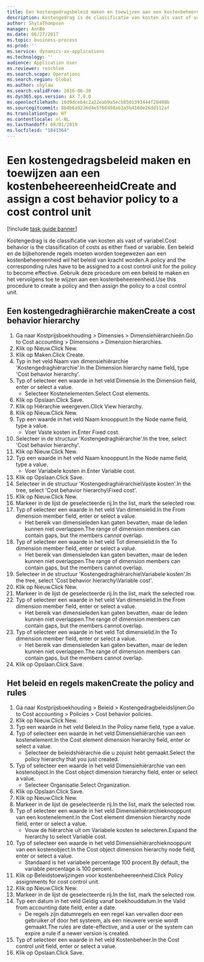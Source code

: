 ```yaml
---
title: Een kostengedragsbeleid maken en toewijzen aan een kostenbeheereenheid
description: Kostengedrag is de classificatie van kosten als vast of variabel.
author: ShylaThompson
manager: AnnBe
ms.date: 06/27/2017
ms.topic: business-process
ms.prod: ''
ms.service: dynamics-ax-applications
ms.technology: ''
audience: Application User
ms.reviewer: roschlom
ms.search.scope: Operations
ms.search.region: Global
ms.author: shylaw
ms.search.validFrom: 2016-06-30
ms.dyn365.ops.version: AX 7.0.0
ms.openlocfilehash: 16d9dceb4c2a22eab9a5ecb8501393444f20498b
ms.sourcegitcommit: 8b4b6a9226d4e5f66498ab2a5b4160e26dd112af
ms.translationtype: HT
ms.contentlocale: nl-NL
ms.lasthandoff: 08/01/2019
ms.locfileid: "1841364"
---
```

# <a name="create-and-assign-a-cost-behavior-policy-to-a-cost-control-unit"></a><span data-ttu-id="9acc8-103">Een kostengedragsbeleid maken en toewijzen aan een kostenbeheereenheid</span><span class="sxs-lookup"><span data-stu-id="9acc8-103">Create and assign a cost behavior policy to a cost control unit</span></span>

[!include [task guide banner](../../includes/task-guide-banner.md)]

<span data-ttu-id="9acc8-104">Kostengedrag is de classificatie van kosten als vast of variabel.</span><span class="sxs-lookup"><span data-stu-id="9acc8-104">Cost behavior is the classification of costs as either fixed or variable.</span></span> <span data-ttu-id="9acc8-105">Een beleid en de bijbehorende regels moeten worden toegewezen aan een kostenbeheereenheid wil het beleid van kracht worden.</span><span class="sxs-lookup"><span data-stu-id="9acc8-105">A policy and the corresponding rules have to be assigned to a cost control unit for the policy to become effective.</span></span> <span data-ttu-id="9acc8-106">Gebruik deze procedure om een beleid te maken en het vervolgens toe te wijzen aan een kostenbeheereenheid.</span><span class="sxs-lookup"><span data-stu-id="9acc8-106">Use this procedure to create a policy and then assign the policy to a cost control unit.</span></span>


## <a name="create-a-cost-behavior-hierarchy"></a><span data-ttu-id="9acc8-107">Een kostengedraghiërarchie maken</span><span class="sxs-lookup"><span data-stu-id="9acc8-107">Create a cost behavior hierarchy</span></span>
1. <span data-ttu-id="9acc8-108">Ga naar Kostprijsboekhouding > Dimensies > Dimensiehiërarchieën.</span><span class="sxs-lookup"><span data-stu-id="9acc8-108">Go to Cost accounting > Dimensions > Dimension hierarchies.</span></span>
2. <span data-ttu-id="9acc8-109">Klik op Nieuw.</span><span class="sxs-lookup"><span data-stu-id="9acc8-109">Click New.</span></span>
3. <span data-ttu-id="9acc8-110">Klik op Maken.</span><span class="sxs-lookup"><span data-stu-id="9acc8-110">Click Create.</span></span>
4. <span data-ttu-id="9acc8-111">Typ in het veld Naam van dimensiehiërarchie 'Kostengedraghiërarchie'.</span><span class="sxs-lookup"><span data-stu-id="9acc8-111">In the Dimension hierarchy name field, type 'Cost behavior hierarchy'.</span></span>
5. <span data-ttu-id="9acc8-112">Typ of selecteer een waarde in het veld Dimensie.</span><span class="sxs-lookup"><span data-stu-id="9acc8-112">In the Dimension field, enter or select a value.</span></span>
    * <span data-ttu-id="9acc8-113">Selecteer Kostenelementen.</span><span class="sxs-lookup"><span data-stu-id="9acc8-113">Select Cost elements.</span></span>  
6. <span data-ttu-id="9acc8-114">Klik op Opslaan.</span><span class="sxs-lookup"><span data-stu-id="9acc8-114">Click Save.</span></span>
7. <span data-ttu-id="9acc8-115">Klik op Hiërarchie weergeven.</span><span class="sxs-lookup"><span data-stu-id="9acc8-115">Click View hierarchy.</span></span>
8. <span data-ttu-id="9acc8-116">Klik op Nieuw.</span><span class="sxs-lookup"><span data-stu-id="9acc8-116">Click New.</span></span>
9. <span data-ttu-id="9acc8-117">Typ een waarde in het veld Naam knooppunt.</span><span class="sxs-lookup"><span data-stu-id="9acc8-117">In the Node name field, type a value.</span></span>
    * <span data-ttu-id="9acc8-118">Voer Vaste kosten in.</span><span class="sxs-lookup"><span data-stu-id="9acc8-118">Enter Fixed cost.</span></span>  
10. <span data-ttu-id="9acc8-119">Selecteer in de structuur 'Kostengedraghiërarchie'.</span><span class="sxs-lookup"><span data-stu-id="9acc8-119">In the tree, select 'Cost behavior hierarchy'.</span></span>
11. <span data-ttu-id="9acc8-120">Klik op Nieuw.</span><span class="sxs-lookup"><span data-stu-id="9acc8-120">Click New.</span></span>
12. <span data-ttu-id="9acc8-121">Typ een waarde in het veld Naam knooppunt.</span><span class="sxs-lookup"><span data-stu-id="9acc8-121">In the Node name field, type a value.</span></span>
    * <span data-ttu-id="9acc8-122">Voer Variabele kosten in.</span><span class="sxs-lookup"><span data-stu-id="9acc8-122">Enter Variable cost.</span></span>  
13. <span data-ttu-id="9acc8-123">Klik op Opslaan.</span><span class="sxs-lookup"><span data-stu-id="9acc8-123">Click Save.</span></span>
14. <span data-ttu-id="9acc8-124">Selecteer in de structuur 'Kostengedraghiërarchie\Vaste kosten'.</span><span class="sxs-lookup"><span data-stu-id="9acc8-124">In the tree, select 'Cost behavior hierarchy\Fixed cost'.</span></span>
15. <span data-ttu-id="9acc8-125">Klik op Nieuw.</span><span class="sxs-lookup"><span data-stu-id="9acc8-125">Click New.</span></span>
16. <span data-ttu-id="9acc8-126">Markeer in de lijst de geselecteerde rij.</span><span class="sxs-lookup"><span data-stu-id="9acc8-126">In the list, mark the selected row.</span></span>
17. <span data-ttu-id="9acc8-127">Typ of selecteer een waarde in het veld Van dimensielid.</span><span class="sxs-lookup"><span data-stu-id="9acc8-127">In the From dimension member field, enter or select a value.</span></span>
    * <span data-ttu-id="9acc8-128">Het bereik van dimensieleden kan gaten bevatten, maar de leden kunnen niet overlappen.</span><span class="sxs-lookup"><span data-stu-id="9acc8-128">The range of dimension members can contain gaps, but the members cannot overlap.</span></span>  
18. <span data-ttu-id="9acc8-129">Typ of selecteer een waarde in het veld Tot dimensielid.</span><span class="sxs-lookup"><span data-stu-id="9acc8-129">In the To dimension member field, enter or select a value.</span></span>
    * <span data-ttu-id="9acc8-130">Het bereik van dimensieleden kan gaten bevatten, maar de leden kunnen niet overlappen.</span><span class="sxs-lookup"><span data-stu-id="9acc8-130">The range of dimension members can contain gaps, but the members cannot overlap.</span></span>  
19. <span data-ttu-id="9acc8-131">Selecteer in de structuur 'Kostengedraghiërarchie\Variabele kosten'.</span><span class="sxs-lookup"><span data-stu-id="9acc8-131">In the tree, select 'Cost behavior hierarchy\Variable cost'.</span></span>
20. <span data-ttu-id="9acc8-132">Klik op Nieuw.</span><span class="sxs-lookup"><span data-stu-id="9acc8-132">Click New.</span></span>
21. <span data-ttu-id="9acc8-133">Markeer in de lijst de geselecteerde rij.</span><span class="sxs-lookup"><span data-stu-id="9acc8-133">In the list, mark the selected row.</span></span>
22. <span data-ttu-id="9acc8-134">Typ of selecteer een waarde in het veld Van dimensielid.</span><span class="sxs-lookup"><span data-stu-id="9acc8-134">In the From dimension member field, enter or select a value.</span></span>
    * <span data-ttu-id="9acc8-135">Het bereik van dimensieleden kan gaten bevatten, maar de leden kunnen niet overlappen.</span><span class="sxs-lookup"><span data-stu-id="9acc8-135">The range of dimension members can contain gaps, but the members cannot overlap.</span></span>  
23. <span data-ttu-id="9acc8-136">Typ of selecteer een waarde in het veld Tot dimensielid.</span><span class="sxs-lookup"><span data-stu-id="9acc8-136">In the To dimension member field, enter or select a value.</span></span>
    * <span data-ttu-id="9acc8-137">Het bereik van dimensieleden kan gaten bevatten, maar de leden kunnen niet overlappen.</span><span class="sxs-lookup"><span data-stu-id="9acc8-137">The range of dimension members can contain gaps, but the members cannot overlap.</span></span>  
24. <span data-ttu-id="9acc8-138">Klik op Opslaan.</span><span class="sxs-lookup"><span data-stu-id="9acc8-138">Click Save.</span></span>

## <a name="create-the-policy-and-rules"></a><span data-ttu-id="9acc8-139">Het beleid en regels maken</span><span class="sxs-lookup"><span data-stu-id="9acc8-139">Create the policy and rules</span></span>
1. <span data-ttu-id="9acc8-140">Ga naar Kostprijsboekhouding > Beleid > Kostengedragbeleidslijnen.</span><span class="sxs-lookup"><span data-stu-id="9acc8-140">Go to Cost accounting > Policies > Cost behavior policies.</span></span>
2. <span data-ttu-id="9acc8-141">Klik op Nieuw.</span><span class="sxs-lookup"><span data-stu-id="9acc8-141">Click New.</span></span>
3. <span data-ttu-id="9acc8-142">Typ een waarde in het veld Beleid.</span><span class="sxs-lookup"><span data-stu-id="9acc8-142">In the Policy name field, type a value.</span></span>
4. <span data-ttu-id="9acc8-143">Typ of selecteer een waarde in het veld Dimensiehiërarchie van een kostenelement.</span><span class="sxs-lookup"><span data-stu-id="9acc8-143">In the Cost element dimension hierarchy field, enter or select a value.</span></span>
    * <span data-ttu-id="9acc8-144">Selecteer de beleidshiërarchie die u zojuist hebt gemaakt.</span><span class="sxs-lookup"><span data-stu-id="9acc8-144">Select the policy hierarchy that you just created.</span></span>  
5. <span data-ttu-id="9acc8-145">Typ of selecteer een waarde in het veld Dimensiehiërarchie van een kostenobject.</span><span class="sxs-lookup"><span data-stu-id="9acc8-145">In the Cost object dimension hierarchy field, enter or select a value.</span></span>
    * <span data-ttu-id="9acc8-146">Selecteer Organisatie.</span><span class="sxs-lookup"><span data-stu-id="9acc8-146">Select Organization.</span></span>  
6. <span data-ttu-id="9acc8-147">Klik op Opslaan.</span><span class="sxs-lookup"><span data-stu-id="9acc8-147">Click Save.</span></span>
7. <span data-ttu-id="9acc8-148">Klik op Nieuw.</span><span class="sxs-lookup"><span data-stu-id="9acc8-148">Click New.</span></span>
8. <span data-ttu-id="9acc8-149">Markeer in de lijst de geselecteerde rij.</span><span class="sxs-lookup"><span data-stu-id="9acc8-149">In the list, mark the selected row.</span></span>
9. <span data-ttu-id="9acc8-150">Typ of selecteer een waarde in het veld Dimensiehiërarchieknooppunt van een kostenelement.</span><span class="sxs-lookup"><span data-stu-id="9acc8-150">In the Cost element dimension hierarchy node field, enter or select a value.</span></span>
    * <span data-ttu-id="9acc8-151">Vouw de hiërarchie uit om Variabele kosten te selecteren.</span><span class="sxs-lookup"><span data-stu-id="9acc8-151">Expand the hierarchy to select Variable cost.</span></span>  
10. <span data-ttu-id="9acc8-152">Typ of selecteer een waarde in het veld Dimensiehiërarchieknooppunt van een kostenobject.</span><span class="sxs-lookup"><span data-stu-id="9acc8-152">In the Cost object dimension hierarchy node field, enter or select a value.</span></span>
    * <span data-ttu-id="9acc8-153">Standaard is het variabele percentage 100 procent.</span><span class="sxs-lookup"><span data-stu-id="9acc8-153">By default, the variable percentage is 100 percent.</span></span>  
11. <span data-ttu-id="9acc8-154">Klik op Beleidstoewijzingen voor kostenbeheereenheid.</span><span class="sxs-lookup"><span data-stu-id="9acc8-154">Click Policy assignments for cost control unit.</span></span>
12. <span data-ttu-id="9acc8-155">Klik op Nieuw.</span><span class="sxs-lookup"><span data-stu-id="9acc8-155">Click New.</span></span>
13. <span data-ttu-id="9acc8-156">Markeer in de lijst de geselecteerde rij.</span><span class="sxs-lookup"><span data-stu-id="9acc8-156">In the list, mark the selected row.</span></span>
14. <span data-ttu-id="9acc8-157">Typ een datum in het veld Geldig vanaf boekhouddatum.</span><span class="sxs-lookup"><span data-stu-id="9acc8-157">In the Valid from accounting date field, enter a date.</span></span>
    * <span data-ttu-id="9acc8-158">De regels zijn datumregels en een regel kan vervallen door een gebruiker of door het systeem, als een nieuwere versie wordt gemaakt.</span><span class="sxs-lookup"><span data-stu-id="9acc8-158">The rules are date-effective, and a user or the system can expire a rule if a newer version is created.</span></span>  
15. <span data-ttu-id="9acc8-159">Typ of selecteer een waarde in het veld Kostenbeheer.</span><span class="sxs-lookup"><span data-stu-id="9acc8-159">In the Cost control unit field, enter or select a value.</span></span>
16. <span data-ttu-id="9acc8-160">Klik op Opslaan.</span><span class="sxs-lookup"><span data-stu-id="9acc8-160">Click Save.</span></span>

